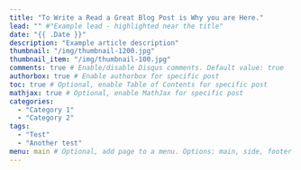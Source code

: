 ```yaml
---
title: "To Write a Read a Great Blog Post is Why you are Here."
lead: "" #"Example lead - highlighted near the title"
date: "{{ .Date }}"
description: "Example article description"
thumbnail: "/img/thumbnail-1200.jpg"
thumbnail_item: "/img/thumbnail-100.jpg"
comments: true # Enable/disable Disqus comments. Default value: true
authorbox: true # Enable authorbox for specific post
toc: true # Optional, enable Table of Contents for specific post
mathjax: true # Optional, enable MathJax for specific post
categories:
  - "Category 1"
  - "Category 2"
tags:
  - "Test"
  - "Another test"
menu: main # Optional, add page to a menu. Options: main, side, footer
---
```

